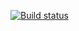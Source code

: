 [![Build status](https://ci.appveyor.com/api/projects/status/55g0ir8i8265wh09?svg=true)](https://ci.appveyor.com/project/NataliaKuzmicheva/patterns-task2)
